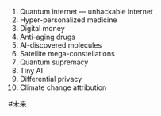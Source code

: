 1. Quantum internet — unhackable internet
1. Hyper-personalized medicine
1. Digital money
1. Anti-aging drugs
1. AI-discovered molecules
1. Satellite mega-constellations
1. Quantum supremacy
1. Tiny AI
1. Differential privacy
1. Climate change attribution

#未来
